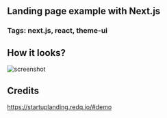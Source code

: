 ## Landing page example with Next.js

### Tags: next.js, react, theme-ui

## How it looks?

![screenshot](https://nimb.ws/LrewMf)

## Credits

https://startuplanding.redq.io/#demo